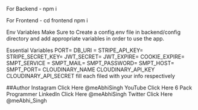 For Backend - npm i

For Frontend - cd frontend  npm i

Env Variables
Make Sure to Create a config.env file in backend/config directory and add appropriate variables in order to use the app.

Essential Variables PORT=
DB_URI =
STRIPE_API_KEY=
STRIPE_SECRET_KEY=
JWT_SECRET=
JWT_EXPIRE=
COOKIE_EXPIRE=
SMPT_SERVICE =
SMPT_MAIL=
SMPT_PASSWORD=
SMPT_HOST=
SMPT_PORT=
CLOUDINARY_NAME
CLOUDINARY_API_KEY
CLOUDINARY_API_SECRET
    fill each filed with your info respectively

##Author
Instagram Click Here @meAbhiSingh YouTube Click Here 6 Pack Programmer LinkedIn Click Here @meAbhiSingh Twitter Click Here @meAbhi_Singh